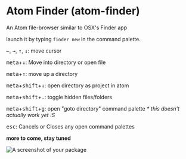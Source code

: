 # Atom Finder (atom-finder)

An Atom file-browser similar to OSX's Finder app

launch it by typing `finder new` in the command palette.

<kbd>←</kbd>, <kbd>→</kbd>, <kbd>↑</kbd>, <kbd>↓</kbd>: move cursor

<kbd>meta</kbd>+<kbd>↓</kbd>: Move into directory or open file

<kbd>meta</kbd>+<kbd>↑</kbd>: move up a directory

<kbd>meta</kbd>+<kbd>shift</kbd>+<kbd>↓</kbd>: open directory as project in atom

<kbd>meta</kbd>+<kbd>shift</kbd>+<kbd>.</kbd>: toggle hidden files/folders

<kbd>meta</kbd>+<kbd>shift</kbd>+<kbd>g</kbd>: open "goto directory" command palette _* this doesn't actually work yet :S_

<kbd>esc</kbd>: Cancels or Closes any open command palettes

**more to come, stay tuned**

![A screenshot of your package](https://f.cloud.github.com/assets/69169/2290250/c35d867a-a017-11e3-86be-cd7c5bf3ff9b.gif)
